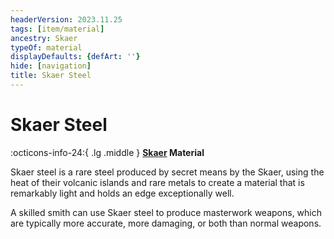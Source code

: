 ```yaml
---
headerVersion: 2023.11.25
tags: [item/material]
ancestry: Skaer
typeOf: material
displayDefaults: {defArt: ''}
hide: [navigation]
title: Skaer Steel
---
```

# Skaer Steel
:octicons-info-24:{ .lg .middle } **[Skaer](<../../gazetteer/western-green-sea/skaerhem/skaerhem.md>) Material**  

Skaer steel is a rare steel produced by secret means by the Skaer, using the heat of their volcanic islands and rare metals to create a material that is remarkably light and holds an edge exceptionally well.

A skilled smith can use Skaer steel to produce masterwork weapons, which are typically more accurate, more damaging, or both than normal weapons. 

